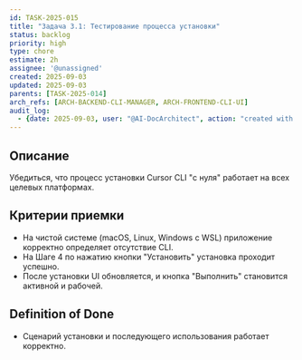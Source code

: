 ```yaml
---
id: TASK-2025-015
title: "Задача 3.1: Тестирование процесса установки"
status: backlog
priority: high
type: chore
estimate: 2h
assignee: '@unassigned'
created: 2025-09-03
updated: 2025-09-03
parents: [TASK-2025-014]
arch_refs: [ARCH-BACKEND-CLI-MANAGER, ARCH-FRONTEND-CLI-UI]
audit_log:
  - {date: 2025-09-03, user: "@AI-DocArchitect", action: "created with status backlog"}
---
```

## Описание
Убедиться, что процесс установки Cursor CLI "с нуля" работает на всех целевых платформах.

## Критерии приемки
- На чистой системе (macOS, Linux, Windows с WSL) приложение корректно определяет отсутствие CLI.
- На Шаге 4 по нажатию кнопки "Установить" установка проходит успешно.
- После установки UI обновляется, и кнопка "Выполнить" становится активной и рабочей.

## Definition of Done
- Сценарий установки и последующего использования работает корректно.

